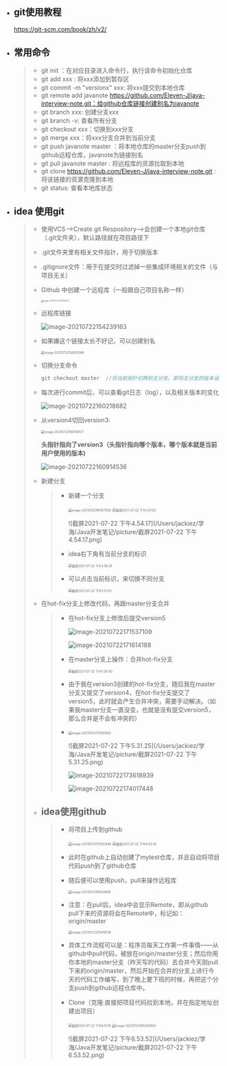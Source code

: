 - ## git使用教程

  https://git-scm.com/book/zh/v2/
  
- ## 常用命令

  > - git init ：在对应目录进入命令行，执行该命令初始化仓库
  > - git add xxx : 将xxx添加到暂存区
  > - git commit -m "versionx" xxx: 将xxx提交到本地仓库
  > - git remote add javanote https://github.com/Eleven-J/java-interview-note.git：给github仓库链接创建别名为javanote
  > - git branch xxx: 创建分支xxx
  > - git branch -v: 查看所有分支
  > - git checkout xxx：切换到xxx分支
  > - git merge xxx：将xxx分支合并到当前分支
  > - git push javanote master ：将本地仓库的master分支push到github远程仓库，javanote为链接别名
  > - git pull javanote master : 将远程库的资源拉取到本地
  > - git clone https://github.com/Eleven-J/java-interview-note.git : 将该链接的资源克隆到本地
  > - git status: 查看本地库状态

- ## idea 使用git

  > - 使用VCS—>Create git Respository—>会创建一个本地git仓库（.git文件夹），默认路径就在项目路径下
  >
  > - .git文件夹里有相关文件指针，用于切换版本
  >
  > - .gitignore文件：用于在提交时过滤掉一些集成环境相关的文件（与项目无关）
  >
  > - Github 中创建一个远程库（一般跟自己项目名称一样）
  >
  >   <img src="/Users/jackiez/学海/Java开发笔记/picture/image-20210722154159725.png" alt="image-20210722154159725" style="zoom:33%;" />
  >
  > - 远程库链接
  >
  >   ![image-20210722154239163](/Users/jackiez/学海/Java开发笔记/picture/image-20210722154239163-6939763.png)
  >
  > - 如果嫌这个链接太长不好记，可以创建别名
  >
  >   <img src="/Users/jackiez/学海/Java开发笔记/picture/image-20210722154551088.png" alt="image-20210722154551088" style="zoom:50%;" />
  >
  > - 切换分支命令
  >
  >   ```java
  >   git checkout master  //将当前指针切换到主分支，即将主分支的版本设为当前版本
  >   ```
  >
  > - 每次进行commit后，可以查看git日志（log），以及相关版本的变化
  >
  >   ![image-20210722160218682](/Users/jackiez/学海/Java开发笔记/picture/image-20210722160218682-6940941.png)
  >
  > - 从version4切回version3:
  >
  >   <img src="/Users/jackiez/学海/Java开发笔记/picture/image-20210722160748137.png" alt="image-20210722160748137" style="zoom:50%;" />
  >
  >   **头指针指向了version3（头指针指向哪个版本，哪个版本就是当前用户使用的版本)**
  >
  >   ![image-20210722160914536](/Users/jackiez/学海/Java开发笔记/picture/image-20210722160914536.png)
  >
  > - 新建分支
  >
  >   > - 新建一个分支
  >   >
  >   >   <img src="/Users/jackiez/学海/Java开发笔记/picture/image-20210722161457050.png" alt="image-20210722161457050" style="zoom:50%;" />
  >   >
  >   >   <img src="/Users/jackiez/学海/Java开发笔记/picture/截屏2021-07-22 下午5.07.50.png" alt="截屏2021-07-22 下午5.07.50" style="zoom:50%;" />
  >   >
  >   >   ![截屏2021-07-22 下午4.54.17](/Users/jackiez/学海/Java开发笔记/picture/截屏2021-07-22 下午4.54.17.png)
  >   >
  >   > - idea右下角有当前分支的标识
  >   >
  >   >   <img src="/Users/jackiez/学海/Java开发笔记/picture/截屏2021-07-22 下午4.59.28.png" alt="截屏2021-07-22 下午4.59.28" style="zoom:50%;" />
  >   >
  >   > - 可以点击当前标识，来切换不同分支
  >   >
  >   >   <img src="/Users/jackiez/学海/Java开发笔记/picture/截屏2021-07-22 下午5.01.03.png" alt="截屏2021-07-22 下午5.01.03" style="zoom:50%;" />
  >
  > - 在hot-fix分支上修改代码，再跟master分支合并
  >
  >   > - 在hot-fix分支上修改后提交version5
  >   >
  >   >   ![image-20210722171537109](/Users/jackiez/学海/Java开发笔记/picture/image-20210722171537109-6945342.png)
  >   >
  >   >   ![image-20210722171614188](/Users/jackiez/学海/Java开发笔记/picture/image-20210722171614188-6945375.png)
  >   >
  >   > - 在master分支上操作：合并hot-fix分支
  >   >
  >   >   <img src="/Users/jackiez/学海/Java开发笔记/picture/截屏2021-07-22 下午5.20.40.png" alt="截屏2021-07-22 下午5.20.40" style="zoom:50%;" />
  >   >
  >   > - 由于我在version3创建的hot-fix分支，随后我在master分支又提交了version4，在hot-fix分支提交了version5，此时就会产生合并冲突，需要手动解决。（如果我master分支一直没变，也就是没有提交version5，那么合并是不会有冲突的）
  >   >
  >   > - <img src="/Users/jackiez/学海/Java开发笔记/picture/image-20210722173051082.png" alt="image-20210722173051082" style="zoom:50%;" />
  >   >
  >   >   ![截屏2021-07-22 下午5.31.25](/Users/jackiez/学海/Java开发笔记/picture/截屏2021-07-22 下午5.31.25.png)
  >   >
  >   >   ![image-20210722173618939](/Users/jackiez/学海/Java开发笔记/picture/image-20210722173618939-6946581.png)
  >   >
  >   >   ![image-20210722174017448](/Users/jackiez/学海/Java开发笔记/picture/image-20210722174017448-6946818.png)
  >
  > - ## idea使用github
  >
  >   > - 将项目上传到github
  >   >
  >   >   <img src="/Users/jackiez/学海/Java开发笔记/picture/image-20210722175051448.png" alt="image-20210722175051448" style="zoom:50%;" />
  >   >
  >   >   <img src="/Users/jackiez/学海/Java开发笔记/picture/截屏2021-07-22 下午6.02.35.png" alt="截屏2021-07-22 下午6.02.35" style="zoom:50%;" />
  >   >
  >   > - 此时在github上自动创建了mytest仓库，并且自动将项目代码push到了github仓库
  >   >
  >   > - 随后便可以使用push，pull来操作远程库
  >   >
  >   >   <img src="/Users/jackiez/学海/Java开发笔记/picture/image-20210722181054919.png" alt="image-20210722181054919" style="zoom:50%;" />
  >   >
  >   > - 注意：在pull后，idea中会显示Remote，即从github pull下来的资源将会在Remote中，标记如：origin/master
  >   >
  >   >   <img src="/Users/jackiez/学海/Java开发笔记/picture/image-20210722201419738.png" alt="image-20210722201419738" style="zoom:50%;" />
  >   >
  >   > - 具体工作流程可以是：程序员每天工作第一件事情——从github中pull代码，被放在origin/master分支；然后你用你本地的master分支（昨天写的代码）去合并今天刚pull下来的origin/master，然后开始在合并的分支上进行今天的代码工作编写，到了晚上要下班的时候，再把这个分支push到github远程仓库中。
  >   >
  >   > - Clone（克隆:直接把项目代码拉到本地，并在指定地址创建出项目）
  >   >
  >   >   <img src="/Users/jackiez/学海/Java开发笔记/picture/截屏2021-07-22 下午6.51.16.png" alt="截屏2021-07-22 下午6.51.16" style="zoom:50%;" />
  >   >
  >   >   <img src="/Users/jackiez/学海/Java开发笔记/picture/image-20210722185250934.png" alt="image-20210722185250934" style="zoom:50%;" />
  >   >
  >   >   ![截屏2021-07-22 下午6.53.52](/Users/jackiez/学海/Java开发笔记/picture/截屏2021-07-22 下午6.53.52.png)
  >   >
  >   >   
  >
  > 
  >
  > 
  >
  > 

